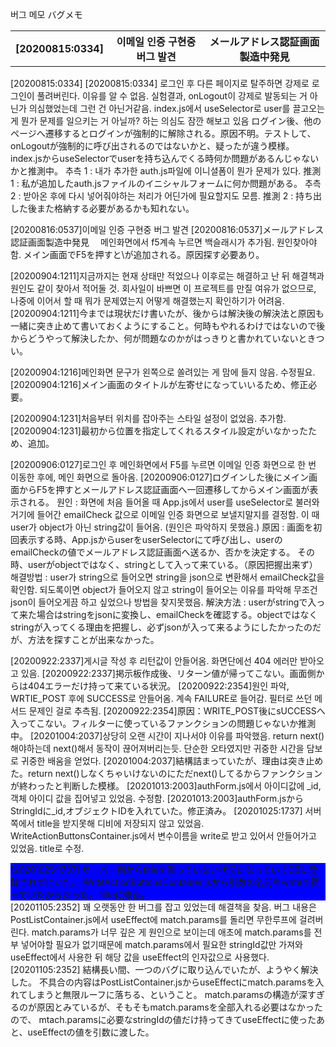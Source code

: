 버그 메모
バグメモ
<table>
  <tbody>
    <tr>
      <th>
        [20200815:0334]
      </th>
      <th>
        이메일 인증 구현중 버그 발견
      </th>
      <th>
        メールアドレス認証画面製造中発見
      </th>
    </tr>
  </tbody>
<table>
[20200815:0334]
[20200815:0334]
로그인 후 다른 페이지로 탈주하면 강제로 로그인이 풀려버린다. 이유를 알 수 없음. 실험결과, onLogout이 강제로 발동되는 거 아닌가 의심했었는데 그런 건 아닌거같음. index.js에서 useSelector로 user를 끌고오는 게 뭔가 문제를 일으키는 거 아닐까? 하는 의심도 잠깐 해보고 있음
ログイン後、他のページへ遷移するとログインが強制的に解除される。原因不明。テストして、onLogoutが強制的に呼び出されるのではないかと、疑ったが違う模様。index.jsからuseSelectorでuserを持ち込んでくる時何か問題があるんじゃないかと推測中。
추측  1 : 내가 추가한 auth.js파일에 이니셜폼이 뭔가 문제가 있다.
推測　1 : 私が追加したauth.jsファイルのイニシャルフォームに何か問題がある。
추측  2 : 받아온 후에 다시 넣어줘야하는 처리가 어딘가에 필요할지도 모름.
推測  2 : 持ち出した後また格納する必要があるかも知れない。

[20200816:0537]이메일 인증 구현중 버그 발견
[20200816:0537]メールアドレス認証画面製造中発見　
메인화면에서 f5계속 누르면 백슬래시가 추가됨. 원인찾아야함.
メイン画面でF5を押すと\が追加される。原因探す必要あり。

[20200904:1211]지금까지는 현재 상태만 적었으나 이후로는 해결하고 난 뒤 해결책과 원인도 같이 찾아서 적어둘 것. 회사일이 바쁘면 이 프로젝트를 만질 여유가 없으므로, 나중에 이어서 할 때 뭐가 문제였는지 어떻게 해결했는지 확인하기가 어려움.
[20200904:1211]今までは現状だけ書いたが、後からは解決後の解決法と原因も一緒に突き止めて書いておくようにすること。何時もやれるわけではないので後からどうやって解決したか、何が問題なのかがはっきりと書かれていないときつい。

[20200904:1216]메인화면 문구가 왼쪽으로 쏠려있는 게 맘에 들지 않음. 수정필요.
[20200904:1216]メイン画面のタイトルが左寄せになっていいるため、修正必要。

[20200904:1231]처음부터 위치를 잡아주는 스타일 설정이 없었음. 추가함.
[20200904:1231]最初から位置を指定してくれるスタイル設定がいなかったため、追加。

[20200906:0127]로그인 후 메인화면에서 F5를 누르면 이메일 인증 화면으로 한 번 이동한 후에, 메인 화면으로 돌아옴.
[20200906:0127]ログインした後にメイン画面からF5を押すとメールアドレス認証画面へ一回遷移してからメイン画面が表示される。
원인 : 화면에 처음 들어올 때 App.js에서 user를 useSelector로 불러와 거기에 들어간 emailCheck 값으로 이메일 인증 화면으로 보낼지말지를 결정함.
이 때 user가 object가 아닌 string값이 들어옴. (원인은 파악하지 못했음.)
原因 : 画面を初回表示する時、App.jsからuserをuserSelectorにて呼び出し、userのemailCheckの値でメールアドレス認証画面へ送るか、否かを決定する。
その時、userがobjectではなく、stringとして入って来ている。（原因把握出来ず）
해결방법 : user가 string으로 들어오면 string을 json으로 변환해서 emailCheck값을 확인함. 되도록이면 object가 들어오지 않고 string이 들어오는 이유를 파악해 무조건 json이 들어오게끔 하고 싶었으나 방법을 찾지못했음.
解決方法 : userがstringで入って来た場合はstringをjsonに変換し、emailCheckを確認する。objectではなくstringが入ってくる理由を把握し、必ずjsonが入って来るようにしたかったのだが、方法を探すことが出来なかった。

[20200922:2337]게시글 작성 후 리턴값이 안들어옴. 화면단에선 404 에러만 받아오고 있음. 
[20200922:2337]掲示板作成後、リターン値が帰ってこない。画面側からは404エラーだけ持って来ている状況。
[20200922:2354]원인 파악, WRTIE_POST 후에 SUCCESS로 안들어옴. 계속 FAILURE로 들어감. 필터로 쓰던 메서드 문제인 걸로 추측됨. 
[20200922:2354]原因：WRITE_POST後にsUCCESSへ入ってこない。フィルターに使っているファンクションの問題じゃないか推測中。
[20201004:2037]상당히 오랜 시간이 지나서야 이유를 파악했음. return next()해야하는데 next()해서 동작이 끊어져버리는듯. 단순한 오타였지만 귀중한 시간을 담보로 귀중한 배움을 얻었다.
[20201004:2037]結構詰まっていたが、理由は突き止めた。return next()しなくちゃいけないのにただnext()してるからファンクションが終わったと判断した模様。
[20201013:2003]authForm.js에서 아이디값에 _id, 객체 아이디 값을 집어넣고 있었음. 수정함.
[20201013:2003]authForm.jsからStringIdに_id,オブジェクトIDを入れていた。修正済み。
[20201025:1737]
서버쪽에서 title을 받지못해 디비에 저장되지 않고 있었음. 
WriteActionButtonsContainer.js에서 변수이름을 write로 받고 있어서 안들어가고 있었음. 
title로 수정.
<div style="background : blue">
[20201025:1737]
サーバー側からtitleを貰っていない状況になっていてDBに登録されずにいた。
WriteActionButtonsContainer.jsから引数の名前をwriteで貰っていたからだった。
titleに修正。
</div>
<div>
[20201105:2352]
꽤 오랫동안 한 버그를 잡고 있었는데 해결책을 찾음.
버그 내용은 PostListContainer.js에서 useEffect에 match.params를 돌리면 무한루프에 걸려버린다.
match.params가 너무 깊은 게 원인으로 보이는데 애초에 match.params를 전부 넣어야할 필요가 없기때문에
match.params에서 필요한 stringId값만 가져와 useEffect에서 사용한 뒤 해당 값을 useEffect의 인자값으로 사용했다.
<div>
[20201105:2352]
結構長い間、一つのバグに取り込んでいたが、ようやく解決した。
不具合の内容はPostListContainer.jsからuseEffectにmatch.paramsを入れてしまうと無限ルーフに落ちる、ということ。
match.paramsの構造が深すぎるのが原因とみているが、そもそもmatch.paramsを全部入れる必要はなかったので、
mtach.paramsに必要なstringIdの値だけ持ってきてuseEffectに使ったあと、useEffectの値を引数に渡した。
